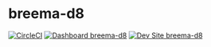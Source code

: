 # breema-d8

[![CircleCI](https://circleci.com/gh/Breema/breema-d8.svg?style=shield)](https://circleci.com/gh/Breema/breema-d8)
[![Dashboard breema-d8](https://img.shields.io/badge/dashboard-breema_d8-yellow.svg)](https://dashboard.pantheon.io/sites/d3832a3d-9a53-4b02-972e-db818509caf7#dev/code)
[![Dev Site breema-d8](https://img.shields.io/badge/site-breema_d8-blue.svg)](http://dev-breema-d8.pantheonsite.io/)
